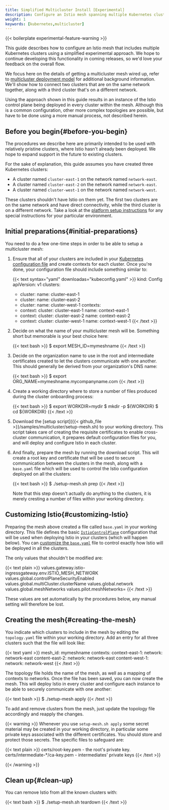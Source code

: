 ```yaml
---
title: Simplified Multicluster Install [Experimental]
description: Configure an Istio mesh spanning multiple Kubernetes clusters.
weight: 1
keywords: [kubernetes,multicluster]
---
```


{{< boilerplate experimental-feature-warning >}}

This guide describes how to configure an Istio mesh that includes multiple Kubernetes clusters using a simplified experimental approach.
We hope to continue developing this functionality in coming releases, so we'd love your feedback on the overall flow.

We focus here on the details of getting a multicluster mesh wired up, refer to [multicluster deployment model](/docs/ops/deployment/deployment-models/#multiple-clusters) for
additional background information. We'll show how to connect two clusters that are on the same network together, along
with a third cluster that's on a different network.

Using the approach shown in this guide results in an instance of the Istio control plane being deployed in every cluster
within the mesh. Although this is a common configuration, other more complex topologies are possible, but have to be done
using a more manual process, not described herein.

## Before you begin{#before-you-begin}

The procedures we describe here are primarily intended to be used with relatively pristine clusters,
where Istio hasn't already been deployed. We hope to expand support in the future to existing clusters.

For the sake of explanation, this guide assumes you have created three Kubernetes clusters:

- A cluster named `cluster-east-1` on the network named `network-east`.
- A cluster named `cluster-east-2` on the network named `network-east`.
- A cluster named `cluster-west-1` on the network named `network-west`.

These clusters shouldn't have Istio on them yet. The first two clusters are on the same network and have
direct connectivity, while the third cluster is on a different network.
Take a look at the [platform setup instructions](/docs/setup/platform-setup)
for any special instructions for your particular environment.

## Initial preparations{#initial-preparations}

You need to do a few one-time steps in order to be able to setup a multicluster mesh:

1. Ensure that all of your clusters are included in your [Kubernetes configuration file](https://kubernetes.io/docs/tasks/access-application-cluster/configure-access-multiple-clusters/#define-clusters-users-and-contexts)
and create contexts for each cluster. Once you're done, your configuration file should include something similar to:

    {{< text syntax="yaml" downloadas="kubeconfig.yaml" >}}
    kind: Config
    apiVersion: v1
    clusters:
    - cluster:
      name: cluster-east-1
    - cluster:
      name: cluster-east-2
    - cluster:
      name: cluster-west-1
    contexts:
    - context:
        cluster: cluster-east-1
      name: context-east-1
    - context:
        cluster: cluster-east-2
      name: context-east-2
    - context:
        cluster: cluster-west-1
      name: context-west-1
    {{< /text >}}

1. Decide on what the name of your multicluster mesh will be. Something short but memorable is your best choice here:

    {{< text bash >}}
    $ export MESH_ID=mymeshname
    {{< /text >}}

1. Decide on the organization name to use in the root and intermediate certificates created to let the clusters communicate with one
another. This should generally be derived from your organization's DNS name:

    {{< text bash >}}
    $ export ORG_NAME=mymeshname.mycompanyname.com
    {{< /text >}}

1. Create a working directory where to store a number of files produced during the cluster
onboarding process:

    {{< text bash >}}
    $ export WORKDIR=mydir
    $ mkdir -p ${WORKDIR}
    $ cd ${WORKDIR}
    {{< /text >}}

1. Download the [setup script]({{< github_file >}}/samples/multicluster/setup-mesh.sh) to your working directory.
This script takes care of creating the requisite
certificates to enable cross-cluster communication, it prepares default configuration files for you,
and will deploy and configure Istio in each cluster.

1. And finally, prepare the mesh by running the download script. This will create a root key and certificate
that will be used to secure communication between the clusters in the mesh, along with a `base.yaml`
file which will be used to control the Istio configuration deployed on all the clusters:

    {{< text bash >}}
    $ ./setup-mesh.sh prep
    {{< /text >}}

    Note that this step doesn't actually do anything to the clusters, it is merely cresting a number of files within your
    working directory.

## Customizing Istio{#customizing-Istio}

Preparing the mesh above created a file called `base.yaml` in your working directory. This file defines the
basic [`IstioControlPlane`](/docs/reference/config/istio.operator.v1alpha12.pb/#IstioControlPlane) configuration that will be used when deploying Istio in your clusters (which will happen below). You
can [customize the `base.yaml`](/docs/setup/install/istioctl/#configure-the-feature-or-component-settings) file
to control exactly how Istio will be deployed in all the clusters.

The only values that shouldn't be modified are:

{{< text plain >}}
values.gateway.istio-ingressgateway.env.ISTIO_MESH_NETWORK
values.global.controlPlaneSecurityEnabled
values.global.multiCluster.clusterName
values.global.network
values.global.meshNetworks
values.pilot.meshNetworks=
{{< /text >}}

These values are set automatically by the procedures below, any manual setting will therefore be lost.

## Creating the mesh{#creating-the-mesh}

You indicate which clusters to include in the mesh by editing the `topology.yaml` file
within your working directory. Add an entry for all three clusters such that the file will
look like:

{{< text yaml >}}
mesh_id: mymeshname
contexts:
  context-east-1:
    network: network-east
  content-east-2:
    network: network-east
  content-west-1:
    network: network-west
{{< /text >}}

The topology file holds the name of the mesh, as well as a mapping of contexts to networks.
Once the file has been saved, you can now create the mesh. This will deploy Istio in every
cluster and configure each instance to be able to securely communicate with one another:

{{< text bash >}}
$ ./setup-mesh apply
{{< /text >}}

To add and remove clusters from the mesh, just update the topology file accordingly and reapply the changes.

{{< warning >}}
Whenever you use `setup-mesh.sh apply` some secret material may be created in your working directory, in particular some private keys associated
with the different certificates. You should store and protect those secrets. The specific files to safeguard are:

{{< text plain >}}
certs/root-key.pem - the root's private key.
certs/intermediate-*/ca-key.pem - intermediates' private keys
{{< /text >}}

{{< /warning >}}

## Clean up{#clean-up}

You can remove Istio from all the known clusters with:

{{< text bash >}}
$ ./setup-mesh.sh teardown
{{< /text >}}

